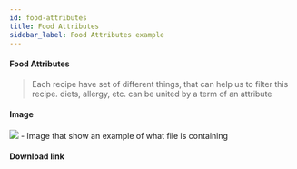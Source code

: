```yaml
---
id: food-attributes
title: Food Attributes
sidebar_label: Food Attributes example
---
```



#### Food Attributes


>
>Each recipe have set of different things, that can help us to filter this recipe.
>diets, allergy, etc. can be united by a term of an attribute
>

#### Image
![](https://raw.githubusercontent.com/GroceriStar/creative/master/) - Image that show an example of what file is containing

#### Download link
[]()
